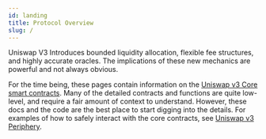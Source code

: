 ```yaml
---
id: landing
title: Protocol Overview
slug: /
---
```


Uniswap V3 Introduces bounded liquidity allocation, flexible fee structures, and highly accurate oracles. The implications of these new mechanics are powerful and not always obvious.


For the time being, these pages contain information on the [Uniswap v3 Core smart contracts](https://github.com/Uniswap/uniswap-v3-core). Many of the detailed contracts and functions are quite low-level, and require a fair amount of context to understand. However, these docs and the code are the best place to start digging into the details. For examples of how to safely interact with the core contracts, see [Uniswap v3 Periphery](https://github.com/Uniswap/uniswap-v3-periphery).